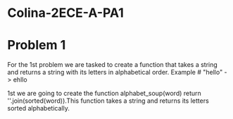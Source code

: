 # Colina-2ECE-A-PA1

# Problem 1
For the 1st problem we are tasked to create a function that takes a string and returns a string with its letters in alphabetical order.
Example # "hello" -> ehllo

1st we are going to create the function alphabet_soup(word)
return ''.join(sorted(word)).This function takes a string and returns its letters sorted alphabetically.
